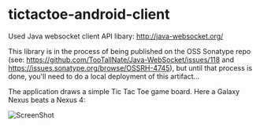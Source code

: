 tictactoe-android-client
========================

Used Java websocket client API libary: http://java-websocket.org/

This library is in the process of being published on the OSS Sonatype repo (see: https://github.com/TooTallNate/Java-WebSocket/issues/118 and https://issues.sonatype.org/browse/OSSRH-4745), but until that process is done, you'll need to do a local deployment of this artifact...


The application draws a simple Tic Tac Toe game board. Here a Galaxy Nexus beats a Nexus 4:


![ScreenShot](https://raw.github.com/filipmaelbrancke/JSR-356/master/tictactoe/android-client/screenshots/game.png)
